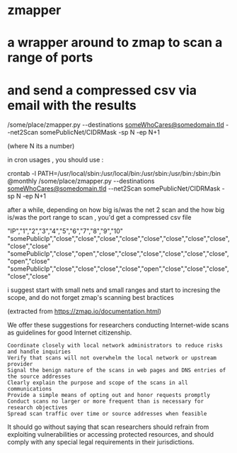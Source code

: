 # zmapper
# a wrapper around to zmap to scan a range of ports
# and send a compressed csv via email with the results

/some/place/zmapper.py --destinations someWhoCares@somedomain.tld --net2Scan somePublicNet/CIDRMask -sp N -ep N+1

(where N its a number)

in cron usages , you should use :

crontab -l
PATH=/usr/local/sbin:/usr/local/bin:/usr/sbin:/usr/bin:/sbin:/bin
@monthly       /some/place/zmapper.py --destinations someWhoCares@somedomain.tld --net2Scan somePublicNet/CIDRMask -sp N -ep N+1

after a while, depending on how big is/was the net 2 scan and the how big is/was the port range to scan , you'd get a compressed csv file

"IP","1","2","3","4","5","6","7","8","9","10"
"somePublicIp","close","close","close","close","close","close","close","close","close","close"
"somePublicIp","close","open","close","close","close","close","close","close","open","close"
"somePublicIp","close","close","close","close","open","close","close","close","close","close"


i suggest start with small nets and small ranges and start to incresing the scope, and do not forget zmap's scanning best bractices

(extracted from https://zmap.io/documentation.html)



We offer these suggestions for researchers conducting Internet-wide scans as guidelines for good Internet citizenship.

    Coordinate closely with local network administrators to reduce risks and handle inquiries
    Verify that scans will not overwhelm the local network or upstream provider
    Signal the benign nature of the scans in web pages and DNS entries of the source addresses
    Clearly explain the purpose and scope of the scans in all communications
    Provide a simple means of opting out and honor requests promptly
    Conduct scans no larger or more frequent than is necessary for research objectives
    Spread scan traffic over time or source addresses when feasible

It should go without saying that scan researchers should refrain from exploiting vulnerabilities or accessing protected resources, and should comply with any special legal requirements in their jurisdictions.
